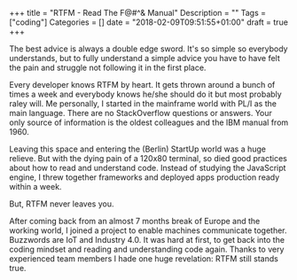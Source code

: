 +++
title = "RTFM - Read The F@#^& Manual"
Description = ""
Tags = ["coding"]
Categories = []
date = "2018-02-09T09:51:55+01:00"
draft = true
+++

The best advice is always a double edge sword. It's so simple so everybody understands, but to fully understand a simple advice you have to have felt the pain and struggle not following it in the first place.

Every developer knows RTFM by heart. It gets thrown around a bunch of times a week and everybody knows he/she should do it but most probably raley will. Me personally, I started in the mainframe world with PL/I as the main language. There are no StackOverflow questions or answers. Your only source of information is the oldest colleagues and the IBM manual from 1960.

Leaving this space and entering the (Berlin) StartUp world was a huge relieve. But with the dying pain of a 120x80 terminal, so died good practices about how to read and understand code. Instead of studying the JavaScript engine, I threw together frameworks and deployed apps production ready within a week.

But, RTFM never leaves you.

After coming back from an almost 7 months break of Europe and the working world, I joined a project to enable machines communicate together. Buzzwords are IoT and Industry 4.0. It was hard at first, to get back into the coding mindset and reading and understanding code again. Thanks to very experienced team members I hade one huge revelation: RTFM still stands true.
